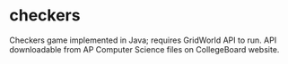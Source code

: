 # checkers
Checkers game implemented in Java; requires GridWorld API to run. API downloadable from AP Computer Science files on CollegeBoard website.

